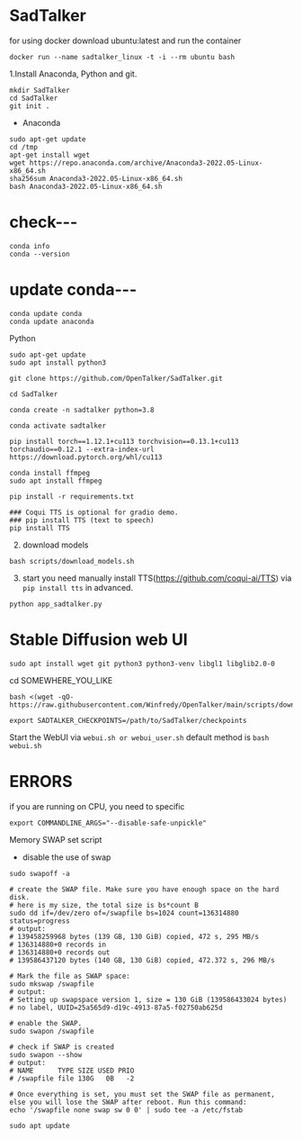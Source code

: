 # SadTalker

for using docker download ubuntu:latest and run the container
```
docker run --name sadtalker_linux -t -i --rm ubuntu bash
```

1.Install Anaconda, Python and git.
```
mkdir SadTalker
cd SadTalker 
git init .
```
- Anaconda
```
sudo apt-get update
cd /tmp
apt-get install wget
wget https://repo.anaconda.com/archive/Anaconda3-2022.05-Linux-x86_64.sh
sha256sum Anaconda3-2022.05-Linux-x86_64.sh
bash Anaconda3-2022.05-Linux-x86_64.sh
```
# check---
```
conda info
conda --version
```
# update conda---
```
conda update conda
conda update anaconda
```

Python
```
sudo apt-get update
sudo apt install python3
```
```
git clone https://github.com/OpenTalker/SadTalker.git

cd SadTalker 

conda create -n sadtalker python=3.8

conda activate sadtalker

pip install torch==1.12.1+cu113 torchvision==0.13.1+cu113 torchaudio==0.12.1 --extra-index-url https://download.pytorch.org/whl/cu113

conda install ffmpeg
sudo apt install ffmpeg

pip install -r requirements.txt

### Coqui TTS is optional for gradio demo. 
### pip install TTS (text to speech)
pip install TTS

```

2. download models
```
bash scripts/download_models.sh
```

3. start
you need manually install TTS(https://github.com/coqui-ai/TTS) via `pip install tts` in advanced.
```
python app_sadtalker.py
```

# Stable Diffusion web UI
```
sudo apt install wget git python3 python3-venv libgl1 libglib2.0-0
```
cd SOMEWHERE_YOU_LIKE
```
bash <(wget -qO- https://raw.githubusercontent.com/Winfredy/OpenTalker/main/scripts/download_models.sh)

export SADTALKER_CHECKPOINTS=/path/to/SadTalker/checkpoints
```

Start the WebUI via ```webui.sh or webui_user.sh```
default method is ```bash webui.sh```


# ERRORS

if you are running on CPU, you need to specific
```
export COMMANDLINE_ARGS="--disable-safe-unpickle"
```


Memory SWAP set script
- disable the use of swap
```
sudo swapoff -a

# create the SWAP file. Make sure you have enough space on the hard disk.
# here is my size, the total size is bs*count B
sudo dd if=/dev/zero of=/swapfile bs=1024 count=136314880 status=progress
# output:
# 139458259968 bytes (139 GB, 130 GiB) copied, 472 s, 295 MB/s
# 136314880+0 records in
# 136314880+0 records out
# 139586437120 bytes (140 GB, 130 GiB) copied, 472.372 s, 296 MB/s

# Mark the file as SWAP space:
sudo mkswap /swapfile
# output:
# Setting up swapspace version 1, size = 130 GiB (139586433024 bytes)
# no label, UUID=25a565d9-d19c-4913-87a5-f02750ab625d

# enable the SWAP.
sudo swapon /swapfile

# check if SWAP is created
sudo swapon --show
# output:
# NAME      TYPE SIZE USED PRIO
# /swapfile file 130G   0B   -2

# Once everything is set, you must set the SWAP file as permanent, else you will lose the SWAP after reboot. Run this command:
echo '/swapfile none swap sw 0 0' | sudo tee -a /etc/fstab
```

```
sudo apt update
```
